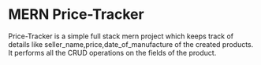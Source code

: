 # MERN Price-Tracker
Price-Tracker is a simple full stack mern project which keeps track of details like seller_name,price,date_of_manufacture of the created products.
It performs all the CRUD operations on the fields of the product.
